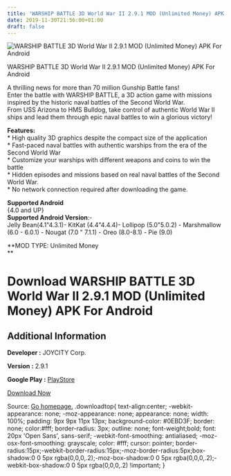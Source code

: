 ```yaml
---
title: 'WARSHIP BATTLE 3D World War II 2.9.1 MOD (Unlimited Money) APK For Android'
date: 2019-11-30T21:56:00+01:00
draft: false
---
```


![WARSHIP BATTLE 3D World War II 2.9.1 MOD (Unlimited Money) APK For Android](https://i0.wp.com/apkhome.net/wp-content/uploads/2019/11/WARSHIP-BATTLE-3D-World-War-II-2.9.1-MOD-Unlimited-Money.png "WARSHIP BATTLE 3D World War II 2.9.1 MOD (Unlimited Money) APK For Android")

  

WARSHIP BATTLE 3D World War II 2.9.1 MOD (Unlimited Money) APK For Android

A thrilling news for more than 70 million Gunship Battle fans!  
Enter the battle with WARSHIP BATTLE, a 3D action game with missions inspired by the historic naval battles of the Second World War.  
From USS Arizona to HMS Bulldog, take control of authentic World War II ships and lead them through epic naval battles to win a glorious victory!

**Features:**  
\* High quality 3D graphics despite the compact size of the application  
\* Fast-paced naval battles with authentic warships from the era of the Second World War  
\* Customize your warships with different weapons and coins to win the battle  
\* Hidden episodes and missions based on real naval battles of the Second World War.  
\* No network connection required after downloading the game.

**Supported Android**  
{4.0 and UP}  
**Supported Android Version**:-  
Jelly Bean(4.1"4.3.1)- KitKat (4.4"4.4.4)- Lollipop (5.0"5.0.2) - Marshmallow (6.0 - 6.0.1) - Nougat (7.0 " 7.1.1) - Oreo (8.0-8.1) - Pie (9.0)

**MOD TYPE: Unlimited Money  
**

Download WARSHIP BATTLE 3D World War II 2.9.1 MOD (Unlimited Money) APK For Android
===================================================================================

Additional Information
----------------------

**Developer :** JOYCITY Corp.

**Version :** 2.9.1

**Google Play :** [PlayStore](https://play.google.com/store/apps/details?id=com.joycity.warshipbattle)

  

[Download Now](https://store4app.co/post/warship-battle-3d-world-war-ii-2-9-1-mod-unlimited-money-apk-for-android_1575146420)

  
Source: [Go homepage.](https://store4app.co/post/warship-battle-3d-world-war-ii-2-9-1-mod-unlimited-money-apk-for-android_1575146420) .downloadtop{ text-align:center; -webkit-appearance: none; -moz-appearance: none; appearance: none; width: 100%; padding: 9px 9px 11px 13px; background-color: #0EBD3F; border: none; color:#fff; border-radius: 3px; outline: none; font-weight;bold; font: 20px 'Open Sans', sans-serif; -webkit-font-smoothing: antialiased; -moz-osx-font-smoothing: grayscale; color: #fff; cursor: pointer; border-radius:15px;-webkit-border-radius:15px;-moz-border-radius:5px;box-shadow:0 0 5px rgba(0,0,0,.2);-moz-box-shadow:0 0 5px rgba(0,0,0,.2);-webkit-box-shadow:0 0 5px rgba(0,0,0,.2) !important; }